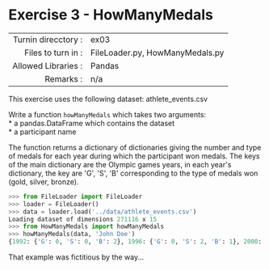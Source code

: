 # Exercise 3 - HowManyMedals

|                         |                    |
| -----------------------:| ------------------ |
|   Turnin direcctory :   |  ex03              |
|   Files to turn in :    |  FileLoader.py, HowManyMedals.py |
|   Allowed Libraries :   |  Pandas            |
|   Remarks :             |  n/a               |

This exercise uses the following dataset: athlete_events.csv

Write a function `howManyMedals` which takes two arguments:  
	* a pandas.DataFrame which contains the dataset  
	* a participant name  

The function returns a dictionary of dictionaries giving the number and type of medals for each year during which the participant won medals.
The keys of the main dictionary are the Olympic games years, in each year's dictionary, the key are 'G', 'S', 'B' corresponding to the type of medals won (gold, silver, bronze).

```python
>>> from FileLoader import FileLoader
>>> loader = FileLoader()
>>> data = loader.load('../data/athlete_events.csv')
Loading dataset of dimensions 271116 x 15
>>> from HowManyMedals import howManyMedals
>>> howManyMedals(data, 'John Doe')
{1992: {'G': 0, 'S': 0, 'B': 2}, 1996: {'G': 0, 'S': 2, 'B': 1}, 2000: {'G': 1, 'S': 0, 'B': 1}}
```

That example was fictitious by the way...
